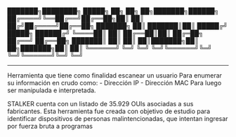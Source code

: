 ███████╗████████╗ █████╗ ██╗     ██╗  ██╗███████╗██████╗ 
██╔════╝╚══██╔══╝██╔══██╗██║     ██║ ██╔╝██╔════╝██╔══██╗
███████╗   ██║   ███████║██║     █████╔╝ █████╗  ██████╔╝
╚════██║   ██║   ██╔══██║██║     ██╔═██╗ ██╔══╝  ██╔══██╗
███████║   ██║   ██║  ██║███████╗██║  ██╗███████╗██║  ██║
╚══════╝   ╚═╝   ╚═╝  ╚═╝╚══════╝╚═╝  ╚═╝╚══════╝╚═╝  ╚═╝
_________________________________________________________

Herramienta que tiene como finalidad escanear un usuario 
Para enumerar su información en crudo como:
    - Dirección IP
    - Dirección MAC
Para luego ser manipulada e interpretada.

STALKER cuenta con un listado de 35.929 OUIs asociadas a sus fabricantes.
Esta herramienta fue creada con objetivo de estudio para identificar dispositivos de personas malintencionadas, que intentan ingresar por fuerza bruta a programas



